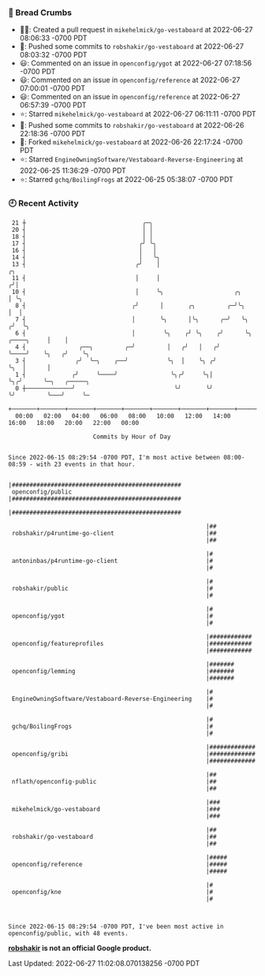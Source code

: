 ### 🍞 Bread Crumbs

 * ✍🏼: Created a pull request in `mikehelmick/go-vestaboard` at 2022-06-27 08:06:33 -0700 PDT
 * 🚢: Pushed some commits to `robshakir/go-vestaboard` at 2022-06-27 08:03:32 -0700 PDT
 * 😃: Commented on an issue in `openconfig/ygot` at 2022-06-27 07:18:56 -0700 PDT
 * 😃: Commented on an issue in `openconfig/reference` at 2022-06-27 07:00:01 -0700 PDT
 * 😃: Commented on an issue in `openconfig/reference` at 2022-06-27 06:57:39 -0700 PDT
 * ⭐️: Starred `mikehelmick/go-vestaboard` at 2022-06-27 06:11:11 -0700 PDT
 * 🚢: Pushed some commits to `robshakir/go-vestaboard` at 2022-06-26 22:18:36 -0700 PDT
 * 🍴: Forked `mikehelmick/go-vestaboard` at 2022-06-26 22:17:24 -0700 PDT
 * ⭐️: Starred `EngineOwningSoftware/Vestaboard-Reverse-Engineering` at 2022-06-25 11:36:29 -0700 PDT
 * ⭐️: Starred `gchq/BoilingFrogs` at 2022-06-25 05:38:07 -0700 PDT

### 🕘 Recent Activity
```
 21 ┼                                 ╭─╮
 20 ┤                                 │ │
 18 ┤                                 │ │
 17 ┤                                ╭╯ ╰╮
 16 ┤                                │   │
 14 ┤                                │   ╰╮
 13 ┤                               ╭╯    │                                           ╭╮
 11 ┤                               │     │                                          ╭╯│
 10 ┤                               │     ╰╮                    ╭╮                   │ ╰╮
  8 ┤                              ╭╯      │       ╭╮         ╭─╯╰╮                  │  │
  7 ┤                              │       ╰╮      │╰╮      ╭─╯   ╰╮                ╭╯  ╰╮
  6 ┤                              │        ╰╮    ╭╯ ╰╮    ╭╯      ╰╮    ╭────╮     │    │
  4 ┤               ╭──╮         ╭─╯         │   ╭╯   │   ╭╯        ╰────╯    ╰╮   ╭╯    ╰╮
  3 ┤              ╭╯  ╰─╮    ╭──╯           ╰╮  │    ╰╮ ╭╯                    ╰╮  │      │
  1 ┤             ╭╯     ╰────╯               ╰╮╭╯     ╰╮│                      ╰╮╭╯      ╰─╮   ╭─────╮
  0 ┼─────────────╯                            ╰╯       ╰╯                       ╰╯         ╰───╯     ╰─
    +───────+───────+───────+───────+───────+───────+───────+───────+───────+───────+───────+───────+────
  00:00   02:00   04:00   06:00   08:00   10:00   12:00   14:00   16:00   18:00   20:00   22:00   00:00   

						Commits by Hour of Day


Since 2022-06-15 08:29:54 -0700 PDT, I'm most active between 08:00-08:59 - with 23 events in that hour.

```



```
                                                        |################################################
 openconfig/public                                      |################################################
                                                        |################################################

                                                        |##
 robshakir/p4runtime-go-client                          |##
                                                        |##

                                                        |#
 antoninbas/p4runtime-go-client                         |#
                                                        |#

                                                        |#
 robshakir/public                                       |#
                                                        |#

                                                        |#
 openconfig/ygot                                        |#
                                                        |#

                                                        |############
 openconfig/featureprofiles                             |############
                                                        |############

                                                        |#######
 openconfig/lemming                                     |#######
                                                        |#######

                                                        |#
 EngineOwningSoftware/Vestaboard-Reverse-Engineering    |#
                                                        |#

                                                        |#
 gchq/BoilingFrogs                                      |#
                                                        |#

                                                        |#############
 openconfig/gribi                                       |#############
                                                        |#############

                                                        |##
 nflath/openconfig-public                               |##
                                                        |##

                                                        |###
 mikehelmick/go-vestaboard                              |###
                                                        |###

                                                        |##
 robshakir/go-vestaboard                                |##
                                                        |##

                                                        |#####
 openconfig/reference                                   |#####
                                                        |#####

                                                        |#
 openconfig/kne                                         |#
                                                        |#



Since 2022-06-15 08:29:54 -0700 PDT, I've been most active in openconfig/public, with 48 events.

```
**[robshakir](mailto:robjs@google.com) is not an official Google product.**  


Last Updated: 2022-06-27 11:02:08.070138256 -0700 PDT

